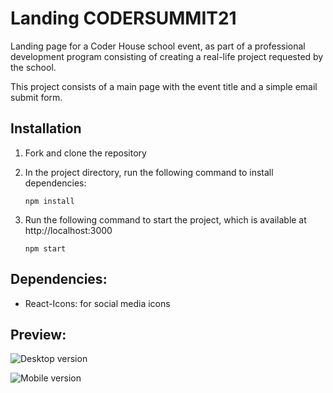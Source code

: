 # Landing CODERSUMMIT21

Landing page for a Coder House school event, as part of a professional development program consisting of creating a real-life project requested by the school.

This project consists of a main page with the event title and a simple email submit form.

## Installation

1. Fork and clone the repository

2. In the project directory, run the following command to install dependencies: 

   ```
   npm install
   ```

3. Run the following command to start the project, which is available at http://localhost:3000

   ```
   npm start
   ```
## Dependencies:

- React-Icons: for social media icons

## Preview:

![Desktop version](https://i.ibb.co/ScGHByw/Captura-de-Pantalla-2021-10-26-a-la-s-23-52-45.png)

![Mobile version](https://i.ibb.co/1LLYXQ2/Captura-de-Pantalla-2021-10-26-a-la-s-23-53-00.png)